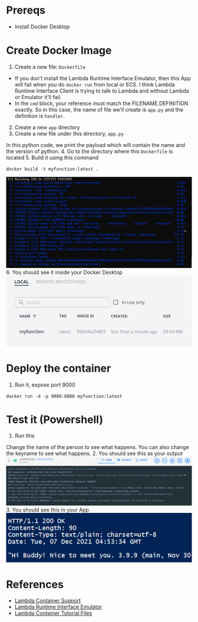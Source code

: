 # Prereqs
- Install Docker Desktop

# Create Docker Image
1. Create a new file: `Dockerfile`
<script src="https://gist.github.com/quickmute/dbc248a30d8f63b3d9e1d5b105dcef87.js"></script>
   - If you don't install the Lambda Runtime Interface Emulator, then this App will fail when you do `docker run` from local or ECS. I think Lambda Runtime Interface Client is trying to talk to Lambda and without Lambda or Emulator it'll fail.   
   - In the `cmd` block, your reference must match the FILENAME.DEFINITION exactly. So in this case, the name of file we'll create is `app.py` and the definition is `handler`. 
2. Create a new `app` directory
3. Create a new file under this directory, `app.py`
<script src="https://gist.github.com/quickmute/166f67f723ebe54a56d88d8fed1c65d8.js"></script>
In this python code, we print the payload which will contain the name and the version of python. 
4. Go to the directory where this `Dockerfile` is located
5. Build it using this command
```
docker build -t myfunction:latest .
```
![Docker Build](/assets/docker_build_step2.png)
6. You should see it inside your Docker Desktop
![New Image](/assets/docker_build_step3.png)
# Deploy the container
1. Run it, expose port 9000
```
docker run -d -p 9000:8080 myfunction:latest
```

# Test it (Powershell)
1. Run this 
<script src="https://gist.github.com/quickmute/52725d643c9169a9ac8180ea499175bb.js"></script>
Change the name of the person to see what happens. You can also change the keyname to see what happens. 
2. You should see this as your output
![Powershell Output](/assets/docker_build_step4.png)
3. You should see this in your App
![Docker App Output](/assets/docker_build_step5.png)

# References
- [Lambda Container Support](https://aws.amazon.com/blogs/aws/new-for-aws-lambda-container-image-support/)
- [Lambda Runtime Interface Emulator](https://github.com/aws/aws-lambda-runtime-interface-emulator/)
- [Lambda Container Tutorial Files](https://github.com/quickmute/aws_lambda_container_tutorial)